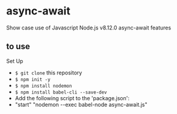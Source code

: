 # async-await
Show case use of Javascript Node.js v8.12.0 async-await features

## to use
Set Up
* `$ git clone` this repository
* `$ npm init -y`
* `$ npm install nodemon`
* `$ npm install babel-cli --save-dev`
* Add the following script to the 'package.json':
* "start" "nodemon --exec babel-node async-await.js"
